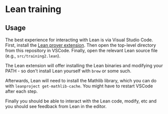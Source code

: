 # Lean training

## Usage

The best experience for interacting with Lean is via Visual Studio Code.
First, install the [Lean prover extension](https://marketplace.visualstudio.com/items?itemName=jroesch.lean).
Then open the top-level directory from this repository in VSCode.
Finally, open the relevant Lean source file (e.g., `src/training2.lean`).

The Lean extension will offer installing the Lean binaries and modifying your PATH - so don't install Lean yourself with `brew` or some such.

Afterwards, Lean will need to install the Mathlib library, which you can do with `leanproject get-mathlib-cache`.
You might have to restart VSCode after each step.

Finally you should be able to interact with the Lean code, modify, etc and you should see feedback from Lean in the editor.
